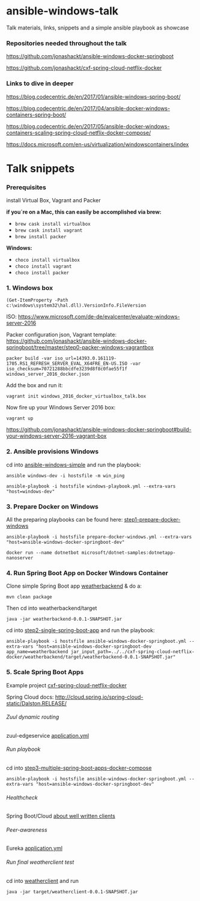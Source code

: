 # ansible-windows-talk
Talk materials, links, snippets and a simple ansible playbook as showcase

### Repositories needed throughout the talk

https://github.com/jonashackt/ansible-windows-docker-springboot

https://github.com/jonashackt/cxf-spring-cloud-netflix-docker

### Links to dive in deeper

https://blog.codecentric.de/en/2017/01/ansible-windows-spring-boot/

https://blog.codecentric.de/en/2017/04/ansible-docker-windows-containers-spring-boot/

https://blog.codecentric.de/en/2017/05/ansible-docker-windows-containers-scaling-spring-cloud-netflix-docker-compose/

https://docs.microsoft.com/en-us/virtualization/windowscontainers/index

# Talk snippets

### Prerequisites

install Virtual Box, Vagrant and Packer

__if you´re on a Mac, this can easily be accomplished via brew:__
* `brew cask install virtualbox` 
* `brew cask install vagrant`
* `brew install packer`

__Windows:__
* `choco install virtualbox`
* `choco install vagrant`
* `choco install packer` 


### 1. Windows box
```
(Get-ItemProperty -Path c:\windows\system32\hal.dll).VersionInfo.FileVersion
```

ISO: https://www.microsoft.com/de-de/evalcenter/evaluate-windows-server-2016

Packer configuration json, Vagrant template: https://github.com/jonashackt/ansible-windows-docker-springboot/tree/master/step0-packer-windows-vagrantbox

```
packer build -var iso_url=14393.0.161119-1705.RS1_REFRESH_SERVER_EVAL_X64FRE_EN-US.ISO -var iso_checksum=70721288bbcdfe3239d8f8c0fae55f1f windows_server_2016_docker.json
```

Add the box and run it:
```
vagrant init windows_2016_docker_virtualbox_talk.box 
```

Now fire up your Windows Server 2016 box:
```
vagrant up
```

https://github.com/jonashackt/ansible-windows-docker-springboot#build-your-windows-server-2016-vagrant-box


### 2. Ansible provisions Windows

cd into [ansible-windows-simple](https://github.com/jonashackt/ansible-windows-talk/tree/master/ansible-windows-simple) and run the playbook:

```
ansible windows-dev -i hostsfile -m win_ping
```

```
ansible-playbook -i hostsfile windows-playbook.yml --extra-vars "host=windows-dev"
```


### 3. Prepare Docker on Windows

All the preparing playbooks can be found here: [step1-prepare-docker-windows](https://github.com/jonashackt/ansible-windows-docker-springboot/blob/master/step1-prepare-docker-windows/)

```
ansible-playbook -i hostsfile prepare-docker-windows.yml --extra-vars "host=ansible-windows-docker-springboot-dev"
```

```
docker run --name dotnetbot microsoft/dotnet-samples:dotnetapp-nanoserver
```

### 4. Run Spring Boot App on Docker Windows Container

Clone simple Spring Boot app [weatherbackend](https://github.com/jonashackt/spring-cloud-netflix-docker/tree/master/weatherbackend) & do a:
```
mvn clean package
```

Then cd into weatherbackend/target

```
java -jar weatherbackend-0.0.1-SNAPSHOT.jar
```

cd into [step2-single-spring-boot-app](https://github.com/jonashackt/ansible-windows-docker-springboot/blob/master/step2-single-spring-boot-app/) and run the playbook:

```
ansible-playbook -i hostsfile ansible-windows-docker-springboot.yml --extra-vars "host=ansible-windows-docker-springboot-dev app_name=weatherbackend jar_input_path=../../cxf-spring-cloud-netflix-docker/weatherbackend/target/weatherbackend-0.0.1-SNAPSHOT.jar"
```

### 5. Scale Spring Boot Apps

Example project [cxf-spring-cloud-netflix-docker](https://github.com/jonashackt/cxf-spring-cloud-netflix-docker)

Spring Cloud docs: http://cloud.spring.io/spring-cloud-static/Dalston.RELEASE/

###### Zuul dynamic routing

zuul-edgeservice [application.yml](https://github.com/jonashackt/cxf-spring-cloud-netflix-docker/blob/master/zuul-edgeservice/src/main/resources/application.yml)

###### Run playbook

cd into [step3-multiple-spring-boot-apps-docker-compose](https://github.com/jonashackt/ansible-windows-docker-springboot/blob/master/step3-multiple-spring-boot-apps-docker-compose/)

```
ansible-playbook -i hostsfile ansible-windows-docker-springboot.yml --extra-vars "host=ansible-windows-docker-springboot-dev"
```

###### Healthcheck

Spring Boot/Cloud [about well written clients](https://stackoverflow.com/a/42352258/4964553) 


###### Peer-awareness

Eureka [application.yml](https://github.com/jonashackt/cxf-spring-cloud-netflix-docker/blob/master/eureka-serviceregistry/src/main/resources/application.yml)

###### Run final weatherclient test

cd into [weatherclient](https://github.com/jonashackt/cxf-spring-cloud-netflix-docker/tree/master/weatherclient) and run

```
java -jar target/weatherclient-0.0.1-SNAPSHOT.jar
```




